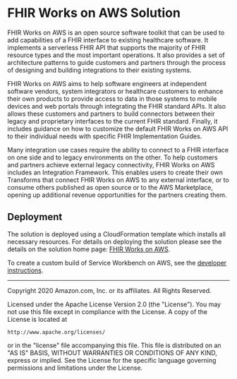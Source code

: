 # FHIR Works on AWS Solution

 FHIR Works on AWS is an open source software toolkit that can be used to add capabilities of a FHIR interface to existing healthcare software. It implements a serverless FHIR API that supports the majority of FHIR resource types and the most important operations. It also provides a set of architecture patterns to guide customers and partners through the process of designing and building integrations to their existing systems.

FHIR Works on AWS aims to help software engineers at independent software vendors, system integrators or healthcare customers to enhance their own products to provide access to data in those systems to mobile devices and web portals through integrating the FHIR standard APIs. It also allows these customers and partners to build connectors between their legacy and proprietary interfaces to the current FHIR standard. Finally, it includes guidance on how to customize the default FHIR Works on AWS API to their individual needs with specific FHIR Implementation Guides.

Many integration use cases require the ability to connect to a FHIR interface on one side and to legacy environments on the other. To help customers and partners achieve external legacy connectivity, FHIR Works on AWS includes an Integration Framework. This enables users to create their own Transforms that connect FHIR Works on AWS to any external interface, or to consume others published as open source or to the AWS Marketplace, opening up additional revenue opportunities for the partners creating them.

## Deployment

The solution is deployed using a CloudFormation template which installs all necessary resources. For details on deploying the solution please see the details on the solution home page: [FHIR Works on AWS](https://aws.amazon.com/solutions/implementations/fhir-works-on-aws/).

To create a custom build of Service Workbench on AWS, see the [developer instructions](https://github.com/awslabs/fhir-works-on-aws-deployment).

***

Copyright 2020 Amazon.com, Inc. or its affiliates. All Rights Reserved.

Licensed under the Apache License Version 2.0 (the "License"). You may not use this file except in compliance with the License. A copy of the License is located at

    http://www.apache.org/licenses/

or in the "license" file accompanying this file. This file is distributed on an "AS IS" BASIS, WITHOUT WARRANTIES OR CONDITIONS OF ANY KIND, express or implied. See the License for the specific language governing permissions and limitations under the License.